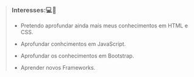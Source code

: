 >### Interesses::computer::bookmark_tabs:
>* Pretendo aprofundar ainda mais meus conhecimentos em HTML e CSS.
>
>* Aprofundar conhcimentos em JavaScript.
>
>* Aprofundar os conhecimentos em Bootstrap.
>
>* Aprender novos Frameworks.
